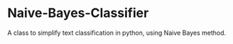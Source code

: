 # Naive-Bayes-Classifier
A class to simplify text classification in python, using Naive Bayes method.
